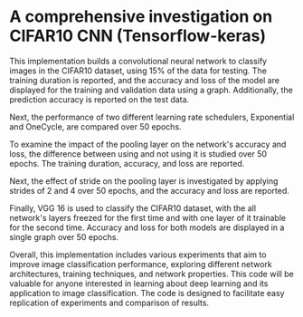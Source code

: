 # A comprehensive investigation on CIFAR10 CNN (Tensorflow-keras)
This implementation builds a convolutional neural network to classify images in the CIFAR10 dataset, using 15% of the data for testing. The training duration is reported, and the accuracy and loss of the model are displayed for the training and validation data using a graph. Additionally, the prediction accuracy is reported on the test data.

Next, the performance of two different learning rate schedulers, Exponential and OneCycle, are compared over 50 epochs.

To examine the impact of the pooling layer on the network's accuracy and loss, the difference between using and not using it is studied over 50 epochs. The training duration, accuracy, and loss are reported.

Next, the effect of stride on the pooling layer is investigated by applying strides of 2 and 4 over 50 epochs, and the accuracy and loss are reported.

Finally, VGG 16 is used to classify the CIFAR10 dataset, with the all network's layers freezed for the first time and with one layer of it trainable for the second time. Accuracy and loss for both models are displayed in a single graph over 50 epochs.

Overall, this implementation includes various experiments that aim to improve image classification performance, exploring different network architectures, training techniques, and network properties. This code will be valuable for anyone interested in learning about deep learning and its application to image classification. The code is designed to facilitate easy replication of experiments and comparison of results.
